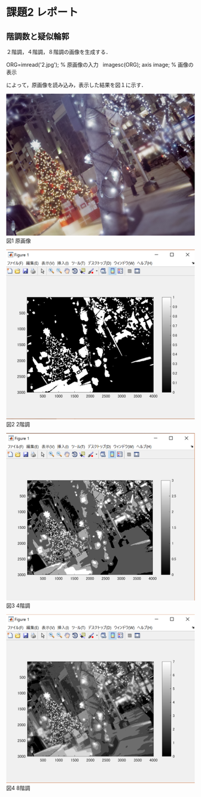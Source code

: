 ﻿# 課題2 レポート
## 階調数と疑似輪郭

２階調，４階調，８階調の画像を生成する．

ORG=imread('2.jpg'); % 原画像の入力  
imagesc(ORG); axis image; % 画像の表示

によって，原画像を読み込み，表示した結果を図１に示す．

![原画像](https://github.com/M8I15/MATLAB_program/blob/master/kadai2/kadai2/2.jpg)  
図1 原画像

![原画像](https://github.com/M8I15/MATLAB_program/blob/master/kadai2/kadai2-1.png)  
図2 2階調

![原画像](https://github.com/M8I15/MATLAB_program/blob/master/kadai2/kadai2-2.png)  
図3 4階調

![原画像](https://github.com/M8I15/MATLAB_program/blob/master/kadai2/kadai2-3.png)  
図4 8階調

